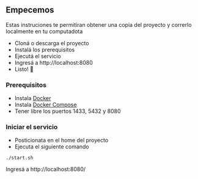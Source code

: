 
## Empecemos
Estas instruciones te permitiran obtener una copia del proyecto y correrlo localmente en tu computadota


- Cloná o descarga el proyecto
- Instalá los prerequisitos
- Ejecutá el servicio
- Ingresá a  http://localhost:8080
- Listo! :tada:

### Prerequisitos

- Instala [Docker](https://www.docker.com/)
- Instala [Docker Compose](https://docs.docker.com/compose/install/)
- Tener libre los puertos 1433, 5432 y 8080

### Iniciar el servicio

- Posticionata en el home del proyecto
- Ejecuta el siguiente comando

```
./start.sh
```

Ingresá a http://localhost:8080/
